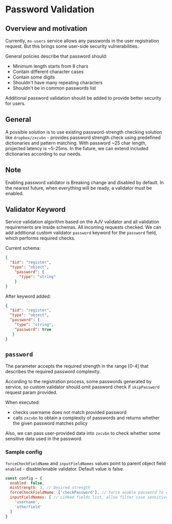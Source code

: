 # Password Validation

## Overview and motivation
Currently, `ms-users` service allows any passwords in the user registration request. But this brings some user-side security vulnerabilities.

General policies describe that password should:
 - Minimum length starts from 8 chars
 - Contain different character cases
 - Contain some digits
 - Shouldn't have many repeating characters
 - Shouldn't be in common passwords list

Additional password validation should be added to provide better security for users.

## General
A possible solution is to use existing password-strength checking solution like `dropbox/zxcvbn` - provides password strength check using predefined dictionaries and pattern matching. With password ~25 char length, projected latency is ~5-25ms. In the future, we can extend included dictionaries according to our needs.

## Note
Enabling password validator is Breaking change and disabled by default.
In the nearest future, when everything will be ready, a validator must be enabled.

## Validator Keyword
Service validation algorithm based on the AJV validator and all validation requirements are inside schemas. All incoming requests checked. We can add additional custom validator `password` keyword for the `password` field, which performs required checks.

Current schema:

```json
{
  "$id": "register",
  "type": "object",
    "password": {
      "type": "string"
    }
}
```

After keyword added:
```json
{
  "$id": "register",
  "type": "object",
  "password": {
    "type": "string",
    "password": true
   }
}
```

## `password`
The parameter accepts the required strength in the range [0-4] that describes the required password complexity.

According to the registration process, some passwords generated by service, so custom validator should omit password check if `skipPassword` request param provided.

When executed:
- checks username does not match provided password
- calls `zxcvbn` to obtain a complexity of passwords and returns whether the given password matches policy

Also, we can pass user-provided data into `zxcvbn` to check whether some sensitive data used in the password.
### Sample config
`forceCheckFieldName` and `inputFieldNames` values point to parent object field
`enabled` - disable/enable validator. Default value is false.
```js
const config = {
  enabled: false,
  minStrength: 3, // Desired strength
  forceCheckFieldName: ['checkPassword'], // force enable password to check if the object field value set..
  inputFieldNames: [ // Linked fields list, allow filter case sensitive data in the password from the parent object.
    'username',
    'otherfield'
  ]
}
```
